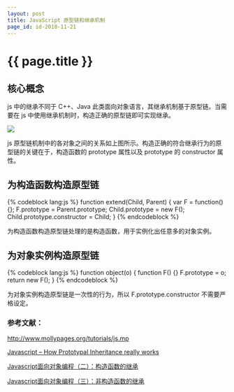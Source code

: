 ```yaml
---
layout: post
title: JavaScript 原型链和继承机制
page_id: id-2018-11-21
---
```


<h1>{{ page.title }}</h1>

<h2>核心概念</h2>

js 中的继承不同于 C++、Java 此类面向对象语言，其继承机制基于原型链。当需要在 js 中使用继承机制时，构造正确的原型链即可实现继承。

![](/images/2018-11-21-javascript-object-layout.jpg)

js 原型链机制中的各对象之间的关系如上图所示。构造正确的符合继承行为的原型链的关键在于，构造函数的 prototype 属性以及 prototype 的 constructor 属性。

<h2>为构造函数构造原型链</h2>

{% codeblock lang:js %}
function extend(Child, Parent) {
    var F = function() {};
    F.prototype = Parent.prototype;
    Child.prototype = new F();
    Child.prototype.constructor = Child;
}
{% endcodeblock %}

为构造函数构造原型链处理的是构造函数，用于实例化出任意多的对象实例。

<h2>为对象实例构造原型链</h2>

{% codeblock lang:js %}
function object(o) {
    function F() {}
    F.prototype = o;
    return new F();
}
{% endcodeblock %}

为对象实例构造原型链是一次性的行为，所以 F.prototype.constructor 不需要严格设定。

<h3>参考文献：</h3>

<a href="http://www.mollypages.org/tutorials/js.mp" target="_blank">http://www.mollypages.org/tutorials/js.mp</a>

<a href="http://blog.vjeux.com/2011/javascript/how-prototypal-inheritance-really-works.html" target="_blank">Javascript – How Prototypal Inheritance really works</a>

<a href="http://www.ruanyifeng.com/blog/2010/05/object-oriented_javascript_inheritance.html" target="_blank">Javascript面向对象编程（二）：构造函数的继承</a>

<a href="http://www.ruanyifeng.com/blog/2010/05/object-oriented_javascript_inheritance_continued.html" target="_blank">Javascript面向对象编程（三）：非构造函数的继承</a>
